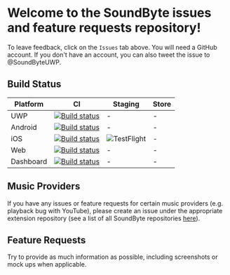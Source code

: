 # Welcome to the SoundByte issues and feature requests repository!

To leave feedback, click on the `Issues` tab above. You will need a GitHub account. If you don't have an account, you can also tweet the issue to @SoundByteUWP.

## Build Status

|Platform|CI|Staging|Store|
|---|---|---|---|
| UWP | [![Build status](https://dev.azure.com/soundbyte/SoundByte%20Build%20Process/_apis/build/status/UWP-CI)](https://dev.azure.com/soundbyte/SoundByte%20Build%20Process/_build/latest?definitionId=21) | - | - |
| Android | [![Build status](https://dev.azure.com/soundbyte/SoundByte%20Build%20Process/_apis/build/status/Android-CI)](https://dev.azure.com/soundbyte/SoundByte%20Build%20Process/_build/latest?definitionId=24) | - | - |
| iOS | [![Build status](https://dev.azure.com/soundbyte/SoundByte%20Build%20Process/_apis/build/status/iOS-CI)](https://dev.azure.com/soundbyte/SoundByte%20Build%20Process/_build/latest?definitionId=27) | ![TestFlight](https://vsrm.dev.azure.com/SoundByte/_apis/public/Release/badge/f48f04c8-e1e9-4eec-84a1-29f6abd2ec99/1/1) | -  |
| Web | [![Build status](https://dev.azure.com/soundbyte/SoundByte%20Build%20Process/_apis/build/status/Web-CI)](https://dev.azure.com/soundbyte/SoundByte%20Build%20Process/_build/latest?definitionId=19) | - | - |
| Dashboard | [![Build status](https://dev.azure.com/soundbyte/SoundByte%20Build%20Process/_apis/build/status/Dashboard-CI)](https://dev.azure.com/soundbyte/SoundByte%20Build%20Process/_build/latest?definitionId=30) | - | - |

## Music Providers
If you have any issues or feature requests for certain music providers (e.g. playback bug with YouTube), please create an issue under the appropriate extension repository (see a list of all SoundByte repositories [here](https://github.com/SoundByteOSS)).

## Feature Requests
Try to provide as much information as possible, including screenshots or mock ups when applicable.
